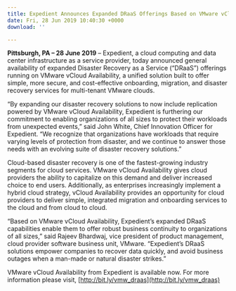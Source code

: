 ```yaml
---
title: Expedient Announces Expanded DRaaS Offerings Based on VMware vCloud Availability
date: Fri, 28 Jun 2019 10:40:30 +0000
download: ''

---
```

**Pittsburgh, PA – 28 June 2019** – Expedient, a cloud computing and data center infrastructure as a service provider, today announced general availability of expanded Disaster Recovery as a Service (“DRaaS”) offerings running on VMware vCloud Availability, a unified solution built to offer simple, more secure, and cost-effective onboarding, migration, and disaster recovery services for multi-tenant VMware clouds.

“By expanding our disaster recovery solutions to now include replication powered by VMware vCloud Availability, Expedient is furthering our commitment to enabling organizations of all sizes to protect their workloads from unexpected events,” said John White, Chief Innovation Officer for Expedient. “We recognize that organizations have workloads that require varying levels of protection from disaster, and we continue to answer those needs with an evolving suite of disaster recovery solutions.” 

Cloud-based disaster recovery is one of the fastest-growing industry segments for cloud services. VMware vCloud Availability gives cloud providers the ability to capitalize on this demand and deliver increased choice to end users. Additionally, as enterprises increasingly implement a hybrid cloud strategy, vCloud Availability provides an opportunity for cloud providers to deliver simple, integrated migration and onboarding services to the cloud and from cloud to cloud. 

“Based on VMware vCloud Availability, Expedient’s expanded DRaaS capabilities enable them to offer robust business continuity to organizations of all sizes,” said Rajeev Bhardwaj, vice president of product management, cloud provider software business unit, VMware. “Expedient’s DRaaS solutions empower companies to recover data quickly, and avoid business outages when a man-made or natural disaster strikes.” 

VMware vCloud Availability from Expedient is available now. For more information please visit, [http://bit.ly/vmw_draas](http://bit.ly/vmw_draas)